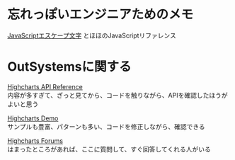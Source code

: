 # 忘れっぽいエンジニアためのメモ

[JavaScriptエスケープ文字](http://www.tohoho-web.com/js/string.htm)
とほほのJavaScriptリファレンス

# OutSystemsに関する
[Highcharts API Reference](https://api.highcharts.com/highcharts/labels.style)	
内容が多すぎて、ざっと見てから、コードを触りながら、APIを確認したほうがよいと思う	
	
[Highcharts Demo](https://www.highcharts.com/demo)  	
サンプルも豊富、パターンも多い、コードを修正しながら、確認できる	
	
[Highcharts Forums](https://www.outsystems.com/forums/25/technology-integration/)  
はまったところがあれば、ここに質問して、すぐ回答してくれる人がいる	
